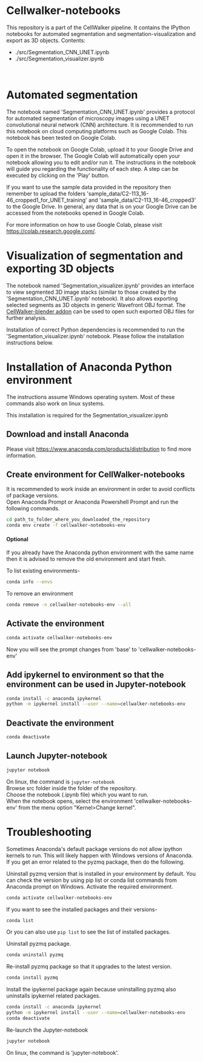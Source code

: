 # Cellwalker-notebooks

This repository is a part of the CellWalker pipeline. It contains the IPython notebooks for automated segmentation and segmentation-visualization and export as 3D objects.
Contents:<br>
<ul>
<li> ./src/Segmentation_CNN_UNET.ipynb </li>
<li> ./src/Segmentation_visualizer.ipynb </li>
</ul>
<br>

# Automated segmentation
The notebook named 'Segmentation_CNN_UNET.ipynb' provides a protocol for automated segmentation of microscopy images using a UNET convolutional neural network (CNN) architecture. It is recommended to run this notebook on cloud computing platforms such as Google Colab. This notebook has been tested on Google Colab.<br>

To open the notebook on Google Colab, upload it to your Google Drive and open it in the browser.
The Google Colab will automatically open your notebook allowing you to edit and/or run it. The instructions in the notebook will guide you regarding the functionality of each step. A step can be executed by clicking on the 'Play' button.<br>

If you want to use the sample data provided in the repository then remember to upload the folders 'sample_data/C2-113_16-46_cropped1_for_UNET_training' and 'sample_data/C2-113_16-46_cropped3' to the Google Drive. In general, any data that is on your Google Drive can be accessed from the notebooks opened in Google Colab.<br>

For more information on how to use Google Colab, please visit <a href="https://colab.research.google.com/" target="_blank">https://colab.research.google.com/</a>.

# Visualization of segmentation and exporting 3D objects
The notebook named 'Segmentation_visualizer.ipynb' provides an interface to view segmented 3D image stacks (similar to those created by the 'Segmentation_CNN_UNET.ipynb' notebook). It also allows exporting selected segments as 3D objects in generic Wavefront OBJ format. The <a href="">CellWalker-blender addon</a> can be used to open such exported OBJ files for further analysis.<br>

Installation of correct Python dependencies is recommended to run the 'Segmentation_visualizer.ipynb' notebook. Please follow the installation instructions below.

# Installation of Anaconda Python environment
The instructions assume Windows operating system. Most of these commands also work on linux systems.

This installation is required for the Segmentation_visualizer.ipynb
## Download and install Anaconda
Please visit <a href="https://www.anaconda.com/products/distribution">https://www.anaconda.com/products/distribution</a> to find more information.

## Create environment for CellWalker-notebooks
It is recommended to work inside an environment in order to avoid conflicts of package versions.<br>
Open Anaconda Prompt or Anaconda Powershell Prompt and run the following commands.

```bash
cd path_to_folder_where_you_downloaded_the_repository
conda env create -f cellwalker-notebooks-env
```
#### Optional
If you already have the Anaconda python environment with the same name then it is advised to remove the old environment and start fresh.<br>

To list existing environments-
```bash
conda info --envs
```

To remove an environment
```bash
conda remove -n cellwalker-notebooks-env --all
```

## Activate the environment
```bash
conda activate cellwalker-notebooks-env
```
Now you will see the prompt changes from 'base' to 'cellwalker-notebooks-env'

## Add ipykernel to environment so that the environment can be used in Jupyter-notebook
```bash
conda install -c anaconda ipykernel
python -m ipykernel install --user --name=cellwalker-notebooks-env
```

## Deactivate the environment
```bash
conda deactivate
```

## Launch Jupyter-notebook
```bash
jupyter notebook
```
On linux, the command is ```jupyter-notebook```<Br>
Browse src folder inside the folder of the repository.<br>
Choose the notebook (.ipynb file) which you want to run.<br>
When the notebook opens, select the environment 'cellwalker-notebooks-env' from the menu option "Kernel>Change kernel".


# Troubleshooting
Sometimes Anaconda's default package versions do not allow ipython kernels to run. This will likely happen with Windows versions of Anaconda.
If you get an error related to the pyzmq package, then do the following.<br>

Uninstall pyzmq version that is installed in your environment by default. You can check the version by using pip list or conda list commands from Anaconda prompt on Windows.
Activate the required environment.
```bash
conda activate cellwalker-notebooks-env
```
If you want to see the installed packages and their versions-
```bash
conda list
```
Or you can also use ```pip list``` to see the list of installed packages.

Uninstall pyzmq package.
```bash
conda uninstall pyzmq
```

Re-install pyzmq package so that it upgrades to the latest version.
```bash
conda install pyzmq
```

Install the ipykernel package again because uninstalling pyzmq also uninstalls ipykernel related packages.
```bash
conda install -c anaconda ipykernel
python -m ipykernel install --user --name=cellwalker-notebooks-env
conda deactivate
```

Re-launch the Jupyter-notebook
```bash
jupyter notebook
```
On linux, the command is 'jupyter-notebook'.

